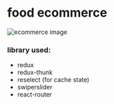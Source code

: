 # food ecommerce

![ecommerce image](https://i.ibb.co/2ccnDrJ/Screenshot-from-2021-04-21-17-04-59.png)

### library used:

- redux
- redux-thunk
- reselect (for cache state)
- swiperslider
- react-router
